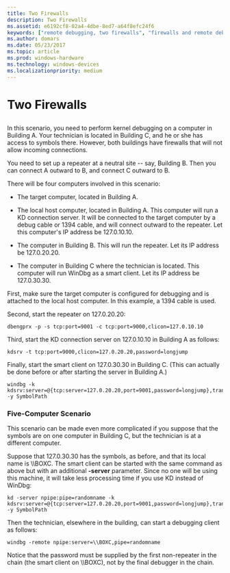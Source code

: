 ```yaml
---
title: Two Firewalls
description: Two Firewalls
ms.assetid: e6192cf8-02a4-4dbe-8ed7-a64f8efc24f6
keywords: ["remote debugging, two firewalls", "firewalls and remote debugging"]
ms.author: domars
ms.date: 05/23/2017
ms.topic: article
ms.prod: windows-hardware
ms.technology: windows-devices
ms.localizationpriority: medium
---
```


# Two Firewalls


## <span id="ddk_two_firewalls_dbg"></span><span id="DDK_TWO_FIREWALLS_DBG"></span>


In this scenario, you need to perform kernel debugging on a computer in Building A. Your technician is located in Building C, and he or she has access to symbols there. However, both buildings have firewalls that will not allow incoming connections.

You need to set up a repeater at a neutral site -- say, Building B. Then you can connect A outward to B, and connect C outward to B.

There will be four computers involved in this scenario:

-   The target computer, located in Building A.

-   The local host computer, located in Building A. This computer will run a KD connection server. It will be connected to the target computer by a debug cable or 1394 cable, and will connect outward to the repeater. Let this computer's IP address be 127.0.10.10.

-   The computer in Building B. This will run the repeater. Let its IP address be 127.0.20.20.

-   The computer in Building C where the technician is located. This computer will run WinDbg as a smart client. Let its IP address be 127.0.30.30.

First, make sure the target computer is configured for debugging and is attached to the local host computer. In this example, a 1394 cable is used.

Second, start the repeater on 127.0.20.20:

```
dbengprx -p -s tcp:port=9001 -c tcp:port=9000,clicon=127.0.10.10 
```

Third, start the KD connection server on 127.0.10.10 in Building A as follows:

```
kdsrv -t tcp:port=9000,clicon=127.0.20.20,password=longjump 
```

Finally, start the smart client on 127.0.30.30 in Building C. (This can actually be done before or after starting the server in Building A.)

```
windbg -k kdsrv:server=@{tcp:server=127.0.20.20,port=9001,password=longjump},trans=@{1394:channel=9} -y SymbolPath
```

### <span id="five_computer_scenario"></span><span id="FIVE_COMPUTER_SCENARIO"></span>Five-Computer Scenario

This scenario can be made even more complicated if you suppose that the symbols are on one computer in Building C, but the technician is at a different computer.

Suppose that 127.0.30.30 has the symbols, as before, and that its local name is \\\\BOXC. The smart client can be started with the same command as above but with an additional **-server** parameter. Since no one will be using this machine, it will take less processing time if you use KD instead of WinDbg:

```
kd -server npipe:pipe=randomname -k kdsrv:server=@{tcp:server=127.0.20.20,port=9001,password=longjump},trans=@{1394:channel=9} -y SymbolPath
```

Then the technician, elsewhere in the building, can start a debugging client as follows:

```
windbg -remote npipe:server=\\BOXC,pipe=randomname 
```

Notice that the password must be supplied by the first non-repeater in the chain (the smart client on \\\\BOXC), not by the final debugger in the chain.

 

 





